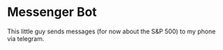 # Messenger Bot

This little guy sends messages (for now about the S&P 500) to my phone via
telegram.


